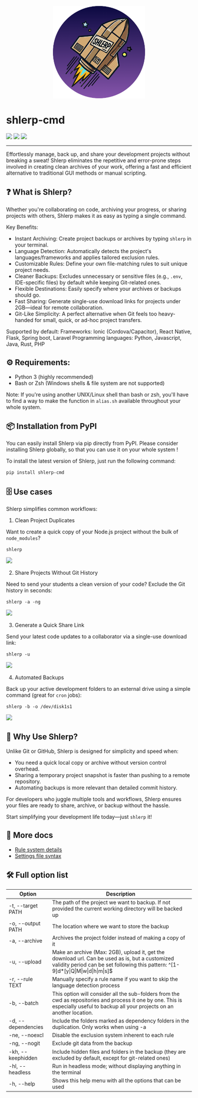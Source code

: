 <div align="center">
  <img src="shlerp/assets/rocket_shlerp.png" alt="shlerp logo" width="250">
</div>

# shlerp-cmd

[![](https://img.shields.io/static/v1?label=Platform&message=Linux%20%7C%20macOS&color=deeppink)](#) [![](https://img.shields.io/static/v1?label=Python&message=v3.9%2B&color=blue)](#) [![](https://img.shields.io/static/v1?label=Click&message=v8.1.7&color=purple)](#)

---

Effortlessly manage, back up, and share your development projects without breaking a sweat! Shlerp eliminates the repetitive and error-prone steps involved in creating clean archives of your work, offering a fast and efficient alternative to traditional GUI methods or manual scripting.

## ❓ What is Shlerp?

Whether you're collaborating on code, archiving your progress, or sharing projects with others, Shlerp makes it as easy as typing a single command.

Key Benefits:

- Instant Archiving: Create project backups or archives by typing `shlerp` in your terminal.
- Language Detection: Automatically detects the project's languages/frameworks and applies tailored exclusion rules.
- Customizable Rules: Define your own file-matching rules to suit unique project needs.
- Cleaner Backups: Excludes unnecessary or sensitive files (e.g., `.env`, IDE-specific files) by default while keeping Git-related ones.
- Flexible Destinations: Easily specify where your archives or backups should go.
- Fast Sharing: Generate single-use download links for projects under 2GB—ideal for remote collaboration.
- Git-Like Simplicity: A perfect alternative when Git feels too heavy-handed for small, quick, or ad-hoc project transfers.

Supported by default:
Frameworks: Ionic (Cordova/Capacitor), React Native, Flask, Spring boot, Laravel
Programming languages: Python, Javascript, Java, Rust, PHP

## ⚙️ Requirements:

- Python 3 (highly recommended)
- Bash or Zsh (Windows shells & file system are not supported)

Note: If you're using another UNIX/Linux shell than bash or zsh, you'll have to find a way to make the function in `alias.sh` available throughout your whole system.

## 📦 Installation from PyPI

You can easily install Shlerp via pip directly from PyPI.
Please consider installing Shlerp globally, so that you can use it on your whole system !

To install the latest version of Shlerp, just run the following command:

```bash
pip install shlerp-cmd
```

## 🗄 Use cases

Shlerp simplifies common workflows:

1. Clean Project Duplicates

Want to create a quick copy of your Node.js project without the bulk of `node_modules`?

```
shlerp
```
![](https://i.imgur.com/zzoYZe9.gif)

2. Share Projects Without Git History

Need to send your students a clean version of your code? Exclude the Git history in seconds:

```
shlerp -a -ng
```
![](https://i.imgur.com/t0Zr4oB.gif)

3. Generate a Quick Share Link

Send your latest code updates to a collaborator via a single-use download link:

```
shlerp -u
```
![](https://i.imgur.com/n6fsXcm.gif)

4. Automated Backups

Back up your active development folders to an external drive using a simple command (great for `cron` jobs):

```
shlerp -b -o /dev/disk1s1
```
![](https://i.imgur.com/ou52mIP.gif)

## 🌟 Why Use Shlerp?

Unlike Git or GitHub, Shlerp is designed for simplicity and speed when:

- You need a quick local copy or archive without version control overhead.
- Sharing a temporary project snapshot is faster than pushing to a remote repository.
- Automating backups is more relevant than detailed commit history.

For developers who juggle multiple tools and workflows, Shlerp ensures your files are ready to share, archive, or backup without the hassle.

Start simplifying your development life today—just `shlerp` it!


## 📄 More docs

- [Rule system details](./shlerp/docs/rulesystem.md)
- [Settings file syntax](./shlerp/docs/settings.md)

## 🛠 Full option list


| Option             | Description                                                                                                                                                                           |
| -------------------- | --------------------------------------------------------------------------------------------------------------------------------------------------------------------------------------- |
| -t, --target PATH  | The path of the project we want to backup.  If not provided the current working directory will be backed up                                                                           |
| -o, --output PATH  | The location where we want to store the backup                                                                                                                                        |
| -a, --archive      | Archives the project folder instead of making a copy of it                                                                                                                            |
| -u, --upload       | Make an archive (Max: 2GB), upload it, get the download url. Can be used as is, but a customized validity period can be set following this pattern: ^[1-9]d*[y\|Q\|M\|w\|d\|h\|m\|s]$ |
| -r, --rule TEXT    | Manually specify a rule name if you want to skip the language detection process                                                                                                       |
| -b, --batch        | This option will consider all the sub-folders from the cwd as repositories and process it one by one. This is especially useful to backup all your projects on an another location.   |
| -d, --dependencies | Include the folders marked as dependency folders in the duplication. Only works when using -a                                                                                         |
| -ne, --noexcl      | Disable the exclusion system inherent to each rule                                                                                                                                    |
| -ng, --nogit       | Exclude git data from the backup                                                                                                                                                      |
| -kh, --keephidden  | Include hidden files and folders in the backup (they are excluded by default, except for git-related ones)                                                                            |
| -hl, --headless    | Run in headless mode; without displaying anything in the terminal                                                                                                                     |
| -h, --help         | Shows this help menu with all the options that can be used                                                                                                                            |
